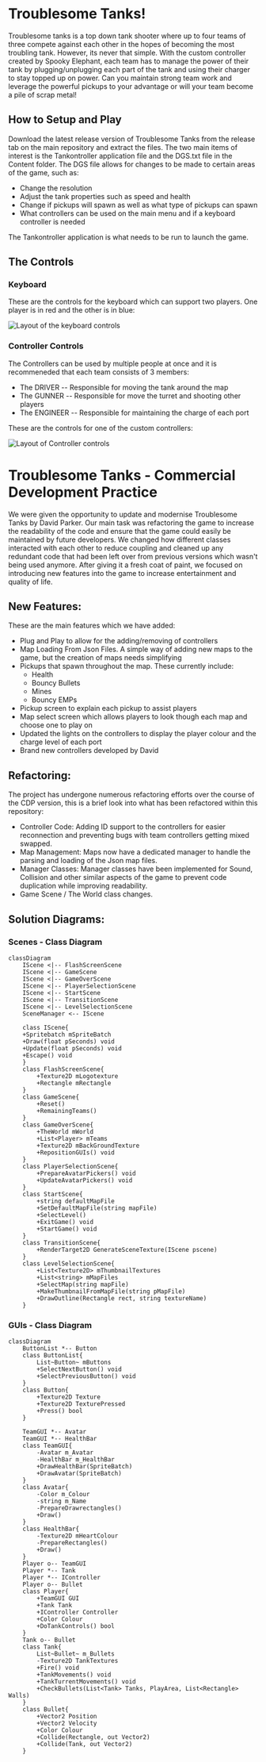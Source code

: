 # Troublesome Tanks!

Troublesome tanks is a top down tank shooter where up to four teams of three compete against each other in the hopes of becoming the most troubling tank. However, its never that simple. With the custom controller created by Spooky Elephant, each team has to manage the power of their tank by plugging/unplugging each part of the tank and using their charger to stay topped up on power. Can you maintain strong team work and leverage the powerful pickups to your advantage or will your team become a pile of scrap metal!

## How to Setup and Play

Download the latest release version of Troublesome Tanks from the release tab on the main repository and extract the files. The two main items of interest is the Tankontroller application file and the DGS.txt file in the Content folder. The DGS file allows for changes to be made to certain areas of the game, such as:

- Change the resolution
- Adjust the tank properties such as speed and health
- Change if pickups will spawn as well as what type of pickups can spawn
- What controllers can be used on the main menu and if a keyboard controller is needed

The Tankontroller application is what needs to be run to launch the game.

## The Controls

### Keyboard

These are the controls for the keyboard which can support two players. One player is in red and the other is in blue:

![Layout of the keyboard controls](Tankontroller/Content/keyboard_controls.png)

### Controller Controls

The Controllers can be used by multiple people at once and it is recommeneded that each team consists of 3 members:
- The DRIVER -- Responsible for moving the tank around the map
- The GUNNER -- Responsible for move the turret and shooting other players
- The ENGINEER -- Responsible for maintaining the charge of each port

These are the controls for one of the custom controllers:

![Layout of Controller controls](Tankontroller/Content/controller_controls.png)

# Troublesome Tanks - Commercial Development Practice

We were given the opportunity to update and modernise Troublesome Tanks by David Parker. Our main task was refactoring the game to increase the readability of the code and ensure that the game could easily be maintained by future developers. We changed how different classes interacted with each other to reduce coupling and cleaned up any redundant code that had been left over from previous versions which wasn't being used anymore. After giving it a fresh coat of paint, we focused on introducing new features into the game to increase entertainment and quality of life. 

## New Features:
These are the main features which we have added:

- Plug and Play to allow for the adding/removing of controllers
- Map Loading From Json Files. A simple way of adding new maps to the game, but the creation of maps needs simplifying
- Pickups that spawn throughout the map. These currently include:
    - Health
    - Bouncy Bullets
    - Mines
    - Bouncy EMPs
- Pickup screen to explain each pickup to assist players
- Map select screen which allows players to look though each map and choose one to play on
- Updated the lights on the controllers to display the player colour and the charge level of each port
- Brand new controllers developed by David

## Refactoring:
The project has undergone numerous refactoring efforts over the course of the CDP version, this is a brief look into what has been refactored within this repository:

- Controller Code: Adding ID support to the controllers for easier reconnection and preventing bugs with team controllers getting mixed swapped.
- Map Management: Maps now have a dedicated manager to handle the parsing and loading of the Json map files.
- Manager Classes: Manager classes have been implemented for Sound, Collision and other similar aspects of the game to prevent code duplication while improving readability.
- Game Scene / The World class changes.



## Solution Diagrams:
### Scenes - Class Diagram
```mermaid
classDiagram
    IScene <|-- FlashScreenScene
    IScene <|-- GameScene
    IScene <|-- GameOverScene
    IScene <|-- PlayerSelectionScene
    IScene <|-- StartScene
    IScene <|-- TransitionScene
    IScene <|-- LevelSelectionScene
    SceneManager <-- IScene

    class IScene{
    +Spritebatch mSpriteBatch
    +Draw(float pSeconds) void
    +Update(float pSeconds) void
    +Escape() void
    }
    class FlashScreenScene{
        +Texture2D mLogotexture
        +Rectangle mRectangle
    }
    class GameScene{
        +Reset()
        +RemainingTeams()
    }
    class GameOverScene{
        +TheWorld mWorld
        +List<Player> mTeams
        +Texture2D mBackGroundTexture
        +RepositionGUIs() void
    }
    class PlayerSelectionScene{
        +PrepareAvatarPickers() void
        +UpdateAvatarPickers() void
    }
    class StartScene{
        +string defaultMapFile
        +SetDefaultMapFile(string mapFile)
        +SelectLevel()
        +ExitGame() void
        +StartGame() void
    }
    class TransitionScene{
        +RenderTarget2D GenerateSceneTexture(IScene pscene)
    }
    class LevelSelectionScene{
        +List<Texture2D> mThumbnailTextures
        +List<string> mMapFiles
        +SelectMap(string mapFile)
        +MakeThumbnailFromMapFile(string pMapFile)
        +DrawOutline(Rectangle rect, string textureName)
    }
```
### GUIs - Class Diagram
```mermaid
classDiagram
    ButtonList *-- Button
    class ButtonList{
        List~Button~ mButtons
        +SelectNextButton() void
        +SelectPreviousButton() void
    }
    class Button{
        +Texture2D Texture
        +Texture2D TexturePressed
        +Press() bool
    }

    TeamGUI *-- Avatar
    TeamGUI *-- HealthBar
    class TeamGUI{
        -Avatar m_Avatar
        -HealthBar m_HealthBar
        +DrawHealthBar(SpriteBatch)
        +DrawAvatar(SpriteBatch)
    }
    class Avatar{
        -Color m_Colour
        -string m_Name
        -PrepareDrawrectangles()
        +Draw()
    }
    class HealthBar{
        -Texture2D mHeartColour
        -PrepareRectangles()
        +Draw()
    }
    Player o-- TeamGUI
    Player *-- Tank
    Player *-- IController
    Player o-- Bullet
    class Player{
        +TeamGUI GUI
        +Tank Tank
        +IController Controller
        +Color Colour
        +DoTankControls() bool
    }
    Tank o-- Bullet
    class Tank{
        List~Bullet~ m_Bullets
        -Texture2D TankTextures
        +Fire() void
        +TankMovements() void
        +TankTurrentMovements() void
        +CheckBullets(List<Tank> Tanks, PlayArea, List<Rectangle> Walls)
    }
    class Bullet{
        +Vector2 Position
        +Vector2 Velocity
        +Color Colour
        +Collide(Rectangle, out Vector2)
        +Collide(Tank, out Vector2)
    }
   
```
